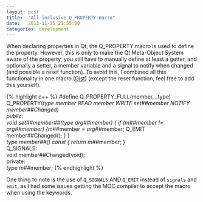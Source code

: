 ```yaml
---
layout: post
title:  "All-inclusive Q_PROPERTY macro"
date:   2013-11-25 21:55:00
categories: development
---
```


When declaring properties in Qt, the Q_PROPERTY macro is used to define the property. However, this is only to make the Qt Meta-Object System aware of the property, you still have to manually define at least a getter, and optionally a setter, a member variable and a signal to notify when changed (and possible a reset function). To avoid this, I combined all this functionality in one macro ([Gist][]) (except the reset function, feel free to add this yourself).

{% highlight c++ %}
#define Q_PROPERTY_FULL(member, _type) \
  Q_PROPERTY(_type member READ member WRITE set##member NOTIFY member##Changed) \
  public: \
    void set##member##(_type _arg_##member) { if (m_##member != _arg_##member) {m_##member = _arg_##member; Q_EMIT member##Changed();  } } \
    _type member##() const { return m_##member; } \
  Q_SIGNALS: \
    void member##Changed(void); \
  private: \
    _type m_##member;
{% endhighlight %}

One thing to note is the use of `Q_SIGNALS` AND `Q_EMIT` instead of `signals` and `emit`, as I had some issues getting the MOC compiler to accept the macro when using the keywords.

[Gist]: https://gist.github.com/jesperhh/7648254